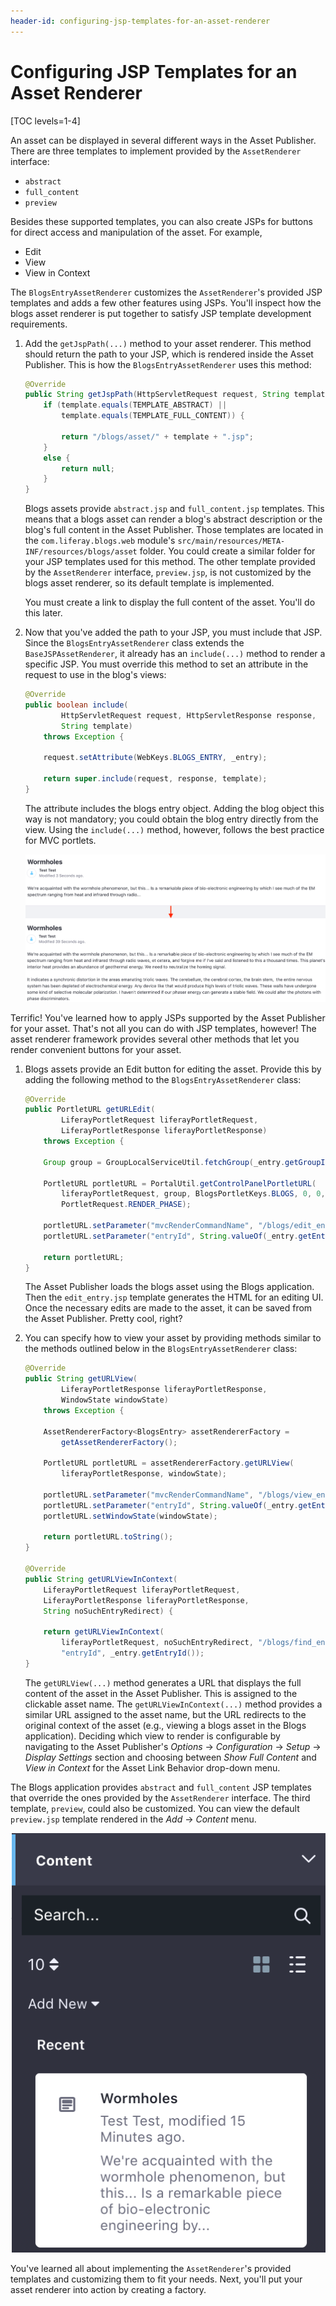 ```yaml
---
header-id: configuring-jsp-templates-for-an-asset-renderer
---
```


# Configuring JSP Templates for an Asset Renderer 

[TOC levels=1-4]

An asset can be displayed in several different ways in the Asset Publisher.
There are three templates to implement provided by the `AssetRenderer`
interface:

- `abstract`
- `full_content`
- `preview`

Besides these supported templates, you can also create JSPs for buttons for
direct access and manipulation of the asset. For example,

- Edit
- View
- View in Context

The `BlogsEntryAssetRenderer` customizes the `AssetRenderer`'s provided JSP
templates and adds a few other features using JSPs. You'll inspect how the blogs
asset renderer is put together to satisfy JSP template development requirements.

1.  Add the `getJspPath(...)` method to your asset renderer. This method should
    return the path to your JSP, which is rendered inside the Asset Publisher.
    This is how the `BlogsEntryAssetRenderer` uses this method:

    ```java
    @Override
    public String getJspPath(HttpServletRequest request, String template) {
        if (template.equals(TEMPLATE_ABSTRACT) ||
            template.equals(TEMPLATE_FULL_CONTENT)) {

            return "/blogs/asset/" + template + ".jsp";
        }
        else {
            return null;
        }
    }
    ```

    Blogs assets provide `abstract.jsp` and `full_content.jsp` templates. This
    means that a blogs asset can render a blog's abstract description or the
    blog's full content in the Asset Publisher. Those templates are located in
    the `com.liferay.blogs.web` module's
    `src/main/resources/META-INF/resources/blogs/asset` folder. You could create
    a similar folder for your JSP templates used for this method. The other
    template provided by the `AssetRenderer` interface, `preview.jsp`, is not
    customized by the blogs asset renderer, so its default template is
    implemented.

    You must create a link to display the full content of the asset. You'll
    do this later.

2.  Now that you've added the path to your JSP, you must include that JSP. Since
    the `BlogsEntryAssetRenderer` class extends the `BaseJSPAssetRenderer`,
    it already has an `include(...)` method to render a specific JSP. You
    must override this method to set an attribute in the request to use in
    the blog's views:

    ```java
    @Override
    public boolean include(
            HttpServletRequest request, HttpServletResponse response,
            String template)
        throws Exception {

        request.setAttribute(WebKeys.BLOGS_ENTRY, _entry);

        return super.include(request, response, template);
    }
    ```

    The attribute includes the blogs entry object. Adding the blog object this
    way is not mandatory; you could obtain the blog entry directly from the
    view. Using the `include(...)` method, however, follows the best practice
    for MVC portlets.

    ![Figure 1: The abstract and full content views are rendered differently for blogs.](../../../images/blogs-asset-views.png)

Terrific! You've learned how to apply JSPs supported by the Asset Publisher for
your asset. That's not all you can do with JSP templates, however! The asset
renderer framework provides several other methods that let you render convenient
buttons for your asset.

1.  Blogs assets provide an Edit button for editing the asset. Provide this by
    adding the following method to the `BlogsEntryAssetRenderer` class:

    ```java
    @Override
    public PortletURL getURLEdit(
            LiferayPortletRequest liferayPortletRequest,
            LiferayPortletResponse liferayPortletResponse)
        throws Exception {

        Group group = GroupLocalServiceUtil.fetchGroup(_entry.getGroupId());

        PortletURL portletURL = PortalUtil.getControlPanelPortletURL(
            liferayPortletRequest, group, BlogsPortletKeys.BLOGS, 0, 0,
            PortletRequest.RENDER_PHASE);

        portletURL.setParameter("mvcRenderCommandName", "/blogs/edit_entry");
        portletURL.setParameter("entryId", String.valueOf(_entry.getEntryId()));

        return portletURL;
    }
    ```

    The Asset Publisher loads the blogs asset using the Blogs application. Then
    the `edit_entry.jsp` template generates the HTML for an editing UI. Once the
    necessary edits are made to the asset, it can be saved from the Asset
    Publisher. Pretty cool, right?

2.  You can specify how to view your asset by providing methods similar to the
    methods outlined below in the `BlogsEntryAssetRenderer` class:

    ```java
    @Override
    public String getURLView(
            LiferayPortletResponse liferayPortletResponse,
            WindowState windowState)
        throws Exception {

        AssetRendererFactory<BlogsEntry> assetRendererFactory =
            getAssetRendererFactory();

        PortletURL portletURL = assetRendererFactory.getURLView(
            liferayPortletResponse, windowState);

        portletURL.setParameter("mvcRenderCommandName", "/blogs/view_entry");
        portletURL.setParameter("entryId", String.valueOf(_entry.getEntryId()));
        portletURL.setWindowState(windowState);

        return portletURL.toString();
    }

    @Override
    public String getURLViewInContext(
        LiferayPortletRequest liferayPortletRequest,
        LiferayPortletResponse liferayPortletResponse,
        String noSuchEntryRedirect) {

        return getURLViewInContext(
            liferayPortletRequest, noSuchEntryRedirect, "/blogs/find_entry",
            "entryId", _entry.getEntryId());
    }
    ```

    The `getURLView(...)` method generates a URL that displays the full content
    of the asset in the Asset Publisher. This is assigned to the clickable asset
    name. The `getURLViewInContext(...)` method provides a similar URL assigned
    to the asset name, but the URL redirects to the original context of the
    asset (e.g., viewing a blogs asset in the Blogs application). Deciding which
    view to render is configurable by navigating to the Asset Publisher's 
    *Options* &rarr; *Configuration*
    &rarr; *Setup* &rarr; *Display Settings* section and choosing between *Show
    Full Content* and *View in Context* for the Asset Link Behavior drop-down
    menu.

The Blogs application provides `abstract` and `full_content` JSP templates that
override the ones provided by the `AssetRenderer` interface. The third template,
`preview`, could also be customized. You can view the default `preview.jsp`
template rendered in the *Add* &rarr; *Content* menu.

![Figure 2: The `preview` template displays a preview of the asset in the Content section of the Add menu.](../../../images/preview-template-asset-renderer.png)

You've learned all about implementing the `AssetRenderer`'s provided templates
and customizing them to fit your needs. Next, you'll put your asset renderer
into action by creating a factory.
